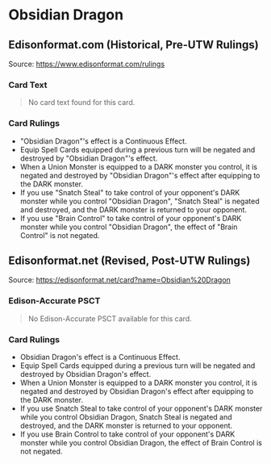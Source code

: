 # Obsidian Dragon

## Edisonformat.com (Historical, Pre-UTW Rulings)

Source: https://www.edisonformat.com/rulings

### Card Text

> No card text found for this card.

### Card Rulings

*   "Obsidian Dragon"'s effect is a Continuous Effect.
*   Equip Spell Cards equipped during a previous turn will be negated and destroyed by "Obsidian Dragon"'s effect.
*   When a Union Monster is equipped to a DARK monster you control, it is negated and destroyed by "Obsidian Dragon"'s effect after equipping to the DARK monster.
*   If you use "Snatch Steal" to take control of your opponent's DARK monster while you control "Obsidian Dragon", "Snatch Steal" is negated and destroyed, and the DARK monster is returned to your opponent.
*   If you use "Brain Control" to take control of your opponent's DARK monster while you control "Obsidian Dragon", the effect of "Brain Control" is not negated.

## Edisonformat.net (Revised, Post-UTW Rulings)

Source: https://edisonformat.net/card?name=Obsidian%20Dragon

### Edison-Accurate PSCT

> No Edison-Accurate PSCT available for this card.

### Card Rulings

*   Obsidian Dragon's effect is a Continuous Effect.
*   Equip Spell Cards equipped during a previous turn will be negated and destroyed by Obsidian Dragon's effect.
*   When a Union Monster is equipped to a DARK monster you control, it is negated and destroyed by Obsidian Dragon's effect after equipping to the DARK monster.
*   If you use Snatch Steal to take control of your opponent's DARK monster while you control Obsidian Dragon, Snatch Steal is negated and destroyed, and the DARK monster is returned to your opponent.
*   If you use Brain Control to take control of your opponent's DARK monster while you control Obsidian Dragon, the effect of Brain Control is not negated.
            